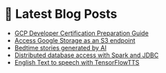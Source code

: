 # 📩 Latest Blog Posts
<!-- BLOG-POST-LIST:START -->
- [GCP Developer Certification Preparation Guide](https://dzlab.github.io/certification/2022/05/16/gcp-developer-prep/)
- [Access Google Storage as an S3 endpoint](https://dzlab.github.io/gcp/2022/02/26/gs-with-s3-sdk/)
- [Bedtime stories generated by AI](https://dzlab.github.io/tensorflow/2022/02/18/bedtime-stories/)
- [Distributed database access with Spark and JDBC](https://dzlab.github.io/spark/2022/02/10/spark-jdbc-partitioning/)
- [English Text to speech with TensorFlowTTS](/dltips/en/tensorflow/TensorFlowTTS_intro/)
<!-- BLOG-POST-LIST:END -->
